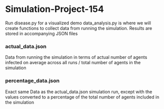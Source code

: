 # Simulation-Project-154
Run disease.py for a visualized demo
data_analysis.py is where we will create functions to collect data from running the simulation. Results are stored in accompanying JSON files 

### actual_data.json
Data from running the simulation in terms of actual number of agents infected on average across all runs / total number of agents in the simulation

### percentage_data.json
Exact same Data as the actual_data.json simulation run, except with the values converted to a percentage of the total number of agents included in the simulation
